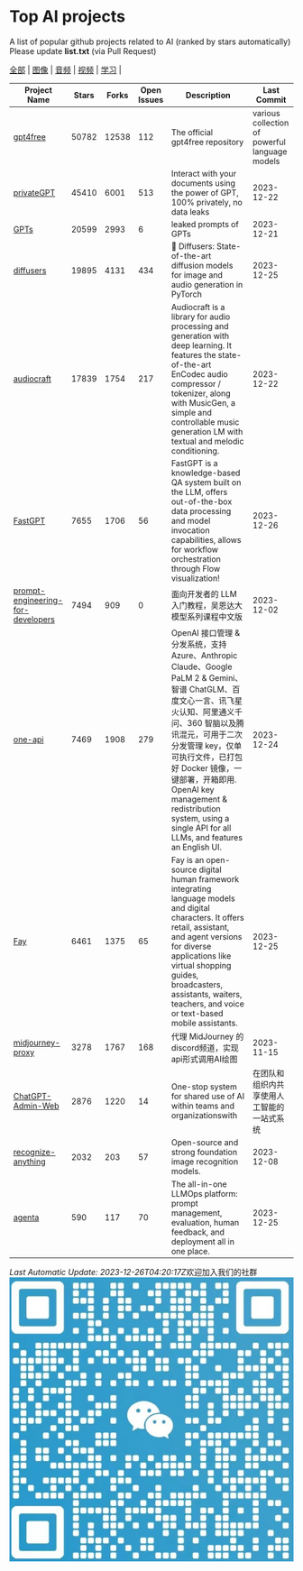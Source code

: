 # Top AI projects
A list of popular github projects related to AI (ranked by stars automatically)
Please update **list.txt** (via Pull Request)

<a href="./README.md">全部</a> |   <a href="./READMEpicture.md">图像</a> |   <a href="./READMEaudio.md">音频</a> | <a href="./READMEvideo.md">视频</a> | <a href="./READMElearn.md">学习</a> | 

| Project Name | Stars | Forks | Open Issues | Description | Last Commit |
| ------------ | ----- | ----- | ----------- | ----------- | ----------- |
| [gpt4free](https://github.com/xtekky/gpt4free) | 50782 | 12538 | 112 | The official gpt4free repository | various collection of powerful language models | 2023-12-24 |
| [privateGPT](https://github.com/imartinez/privateGPT) | 45410 | 6001 | 513 | Interact with your documents using the power of GPT, 100% privately, no data leaks | 2023-12-22 |
| [GPTs](https://github.com/linexjlin/GPTs) | 20599 | 2993 | 6 | leaked prompts of GPTs | 2023-12-21 |
| [diffusers](https://github.com/huggingface/diffusers) | 19895 | 4131 | 434 | 🤗 Diffusers: State-of-the-art diffusion models for image and audio generation in PyTorch | 2023-12-25 |
| [audiocraft](https://github.com/facebookresearch/audiocraft) | 17839 | 1754 | 217 | Audiocraft is a library for audio processing and generation with deep learning. It features the state-of-the-art EnCodec audio compressor / tokenizer, along with MusicGen, a simple and controllable music generation LM with textual and melodic conditioning. | 2023-12-22 |
| [FastGPT](https://github.com/labring/FastGPT) | 7655 | 1706 | 56 | FastGPT is a knowledge-based QA system built on the LLM, offers out-of-the-box data processing and model invocation capabilities, allows for workflow orchestration through Flow visualization! | 2023-12-26 |
| [prompt-engineering-for-developers](https://github.com/datawhalechina/prompt-engineering-for-developers) | 7494 | 909 | 0 | 面向开发者的 LLM 入门教程，吴恩达大模型系列课程中文版 | 2023-12-02 |
| [one-api](https://github.com/songquanpeng/one-api) | 7469 | 1908 | 279 | OpenAI 接口管理 & 分发系统，支持 Azure、Anthropic Claude、Google PaLM 2 & Gemini、智谱 ChatGLM、百度文心一言、讯飞星火认知、阿里通义千问、360 智脑以及腾讯混元，可用于二次分发管理 key，仅单可执行文件，已打包好 Docker 镜像，一键部署，开箱即用. OpenAI key management & redistribution system, using a single API for all LLMs, and features an English UI. | 2023-12-24 |
| [Fay](https://github.com/TheRamU/Fay) | 6461 | 1375 | 65 | Fay is an open-source digital human framework integrating language models and digital characters. It offers retail, assistant, and agent versions for diverse applications like virtual shopping guides, broadcasters, assistants, waiters, teachers, and voice or text-based mobile assistants. | 2023-12-25 |
| [midjourney-proxy](https://github.com/novicezk/midjourney-proxy) | 3278 | 1767 | 168 | 代理 MidJourney 的discord频道，实现api形式调用AI绘图 | 2023-11-15 |
| [ChatGPT-Admin-Web](https://github.com/AprilNEA/ChatGPT-Admin-Web) | 2876 | 1220 | 14 | One-stop system for shared use of AI within teams and organizationswith | 在团队和组织内共享使用人工智能的一站式系统 | 2023-12-17 |
| [recognize-anything](https://github.com/xinyu1205/recognize-anything) | 2032 | 203 | 57 | Open-source and strong foundation image recognition models. | 2023-12-08 |
| [agenta](https://github.com/Agenta-AI/agenta) | 590 | 117 | 70 | The all-in-one LLMOps platform: prompt management, evaluation, human feedback, and deployment all in one place. | 2023-12-25 |

*Last Automatic Update: 2023-12-26T04:20:17Z*欢迎加入我们的社群 ![](https://raw.githubusercontent.com/mouuii/picture/master/weichat.jpg) 